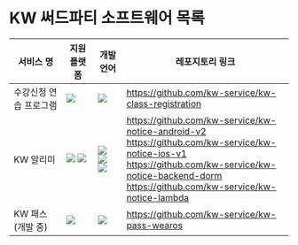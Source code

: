 # KW 써드파티 소프트웨어 목록

서비스 명 | 지원 플랫폼 | 개발 언어 | 레포지토리 링크
---|---|---|---
수강신청 연습 프로그램 | <img src="https://img.shields.io/badge/Windows-blue?&logo=windows" /> | <img src="https://img.shields.io/badge/C%23-white?style=flat-square&logo=csharp&logoColor=178600" /> | https://github.com/kw-service/kw-class-registration
KW 알리미 | <img src="https://img.shields.io/badge/Android-30D780?&logo=android&logoColor=white" /> <img src="https://img.shields.io/badge/iOS-black?logo=ios" /> | <img src="https://img.shields.io/badge/Kotlin-white?style=flat-square&logo=kotlin"/> <img src="https://img.shields.io/badge/Swift-white?style=flat-square&logo=swift"/> <img src="https://img.shields.io/badge/Python-white?style=flat-square&logo=python"/> | https://github.com/kw-service/kw-notice-android-v2 <br> https://github.com/kw-service/kw-notice-ios-v1 <br> https://github.com/kw-service/kw-notice-backend-dorm <br> https://github.com/kw-service/kw-notice-lambda
KW 패스(개발 중) | <img src="https://img.shields.io/badge/Android Wear-30D780?&logo=android&logoColor=white" /> | <img src="https://img.shields.io/badge/Kotlin-white?style=flat-square&logo=kotlin"/> | https://github.com/kw-service/kw-pass-wearos
